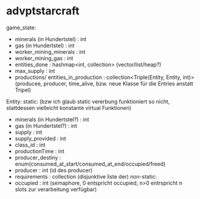 # advptstarcraft
game_state:
*  minerals (in Hundertstel) : int
*  gas (in Hundertstel) : int
*  worker\_mining_minerals : int
*  worker\_mining_gas : int
*  entities_done : hashmap<int, collection<Entity>> (vector/list/heap?)
*  max_supply : int
*  productions/ entities\_in\_production : collection<Triple(Entity, Entity, int)> (producee, producer, time\_alive, bzw. neue Klasse für die Entries anstatt Tripel)
    
Entity:
static: (bzw ich glaub static vererbung funktioniert so nicht, stattdessen vielleicht konstante virtual Funktionen)
*  minerals (in Hundertstel?) : int
*  gas (in Hundertstel?) : int
*  supply : int
*  supply_provided : int
*  class_id : int
*  productionTime : int
*  producer\_destiny : enum(consumed\_at\_start/consumed\_at\_end/occupied/freed)
*  producer : int (id des producer)
*  requirements : collection<int> (disjunktive liste der)
non-static:
*  occupied : int (semaphore, 0 entspricht occupied, n>0 entrspricht n slots zur verarbeitung verfügbar)
    

